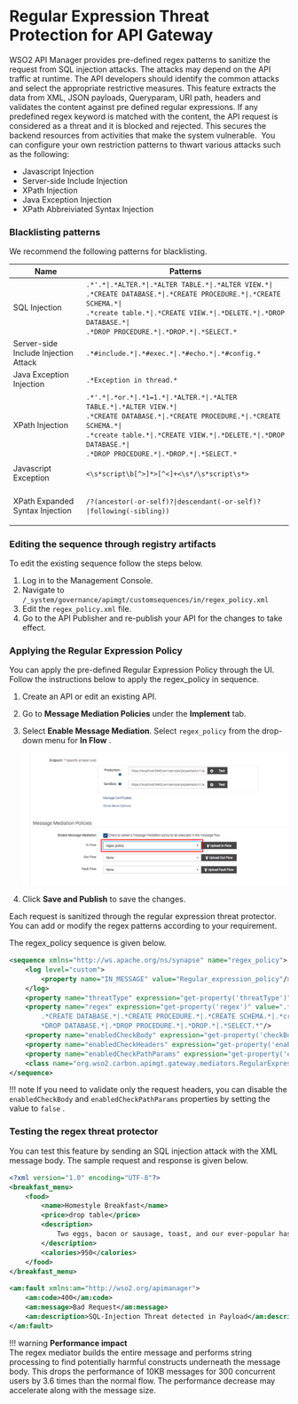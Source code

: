 # Regular Expression Threat Protection for API Gateway

WSO2 API Manager provides pre-defined regex patterns to sanitize the request from SQL injection attacks. The attacks 
may depend on the API traffic at runtime. The API developers should identify the common attacks and select the 
appropriate restrictive measures. This feature extracts the data from XML, JSON payloads, Queryparam, URI path, headers 
and validates the content against pre defined regular expressions. If any predefined regex keyword is matched with the 
content, the API request is considered as a threat and it is blocked and rejected. This secures the backend resources 
from activities that make the system vulnerable.  You can configure your own restriction patterns to thwart various 
attacks such as the following:

-   Javascript Injection
-   Server-side Include Injection
-   XPath Injection
-   Java Exception Injection
-   XPath Abbreiviated Syntax Injection

### Blacklisting patterns

We recommend the following patterns for blacklisting.

<table>
    <thead>
        <tr class="header">
            <th>Name</th>
            <th>Patterns</th>
        </tr>
    </thead>
    <tbody>
        <tr class="odd">
            <td>SQL Injection</td>
            <td>
                <code>.*'.*|.*ALTER.*|.*ALTER TABLE.*|.*ALTER VIEW.*|</code><br />
                <code>.*CREATE DATABASE.*|.*CREATE PROCEDURE.*|.*CREATE SCHEMA.*|</code><br />
                <code>.*create table.*|.*CREATE VIEW.*|.*DELETE.*|.*DROP DATABASE.*|</code><br />
                <code>.*DROP PROCEDURE.*|.*DROP.*|.*SELECT.*</code>
            </td>
        </tr>
        <tr class="even">
            <td>Server-side Include Injection Attack</td>
            <td>
                <code>.*#include.*|.*#exec.*|.*#echo.*|.*#config.*</code>
            </td>
        </tr>
        <tr class="odd">
            <td>Java Exception Injection</td>
            <td>
                <code>.*Exception in thread.*</code>
            </td>
        </tr>
        <tr class="even">
            <td>XPath Injection</td>
            <td>
                <code>.*'.*|.*or.*|.*1=1.*|.*ALTER.*|.*ALTER TABLE.*|.*ALTER VIEW.*|</code><br />
                <code>.*CREATE DATABASE.*|.*CREATE PROCEDURE.*|.*CREATE SCHEMA.*|</code><br />
                <code>.*create table.*|.*CREATE VIEW.*|.*DELETE.*|.*DROP DATABASE.*|</code><br />
                <code>.*DROP PROCEDURE.*|.*DROP.*|.*SELECT.*</code>
            </td>
        </tr>
        <tr class="odd">
            <td>Javascript Exception</td>
            <td><p><code>&lt;\s*script\b[^&gt;]*&gt;[^&lt;]+&lt;\s*/\s*script\s*&gt;</code></p></td>
        </tr>
        <tr class="even">
            <td>XPath Expanded Syntax Injection</td>
            <td><p><code>/?(ancestor(-or-self)?|descendant(-or-self)?|following(-sibling))</code></p></td>
        </tr>
    </tbody>
</table>

### Editing the sequence through registry artifacts

To edit the existing sequence follow the steps below.

1.  Log in to the Management Console.
2.  Navigate to `/_system/governance/apimgt/customsequences/in/regex_policy.xml`
3.  Edit the `regex_policy.xml` file.
4.  Go to the API Publisher and re-publish your API for the changes to take effect.

### Applying the Regular Expression Policy

You can apply the pre-defined Regular Expression Policy through the UI. Follow the instructions below to apply the 
regex\_policy in sequence.

1.  Create an API or edit an existing API.
2.  Go to **Message Mediation Policies** under the **Implement** tab.
3.  Select **Enable Message Mediation**. Select `regex_policy` from the drop-down menu for **In Flow** .

    ![](../../../assets/img/Learn/select-in-seq.png)  
    
4.  Click **Save and Publish** to save the changes.

Each request is sanitized through the regular expression threat protector. You can add or modify the regex patterns 
according to your requirement.

The regex\_policy sequence is given below.

``` xml
<sequence xmlns="http://ws.apache.org/ns/synapse" name="regex_policy">
    <log level="custom">
        <property name="IN_MESSAGE" value="Regular_expression_policy"/>
    </log>
    <property name="threatType" expression="get-property('threatType')" value="SQL-Injection"/>
    <property name="regex" expression="get-property('regex')" value=".*'.*|.*ALTER.*|.*ALTER TABLE.*|.*ALTER VIEW.*|
        .*CREATE DATABASE.*|.*CREATE PROCEDURE.*|.*CREATE SCHEMA.*|.*create table.*|.*CREATE VIEW.*|.*DELETE.*|.
        *DROP DATABASE.*|.*DROP PROCEDURE.*|.*DROP.*|.*SELECT.*"/>
    <property name="enabledCheckBody" expression="get-property('checkBodyEnable')" value="true"/>
    <property name="enabledCheckHeaders" expression="get-property('enabledCheckHeaders')" value="true"/>
    <property name="enabledCheckPathParams" expression="get-property('enabledCheckPathParams')" value="true"/>
    <class name="org.wso2.carbon.apimgt.gateway.mediators.RegularExpressionProtector"/>
</sequence>
```

!!! note
    If you need to validate only the request headers, you can disable the `enabledCheckBody` and 
    `enabledCheckPathParams` properties by setting the value to `false` .


### Testing the regex threat protector

You can test this feature by sending an SQL injection attack with the XML message body. The sample request and response 
is given below.

``` xml tab="Message"
<?xml version="1.0" encoding="UTF-8"?>
<breakfast_menu>
    <food>
        <name>Homestyle Breakfast</name>
        <price>drop table</price>
        <description>
            Two eggs, bacon or sausage, toast, and our ever-popular hash browns
        </description>
        <calories>950</calories>
    </food>
</breakfast_menu>
```

``` xml tab="Response"
<am:fault xmlns:am="http://wso2.org/apimanager">
    <am:code>400</am:code>
    <am:message>Bad Request</am:message>
    <am:description>SQL-Injection Threat detected in Payload</am:description>
</am:fault>
```

!!! warning
    **Performance impact**  
    The regex mediator builds the entire message and performs string processing to find potentially harmful constructs 
    underneath the message body. This drops the performance of 10KB messages for 300 concurrent users by 3.6 times than 
    the normal flow. The performance decrease may accelerate along with the message size.


